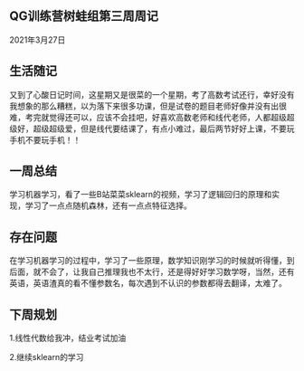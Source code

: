 ## QG训练营树蛙组第三周周记

2021年3月27日

## 生活随记

​        又到了心酸日记时间，这星期又是很菜的一个星期，考了高数考试还行，幸好没有我想象的那么糟糕，以为落下来很多功课，但是试卷的题目老师好像并没有出很难，考完就觉得还可以，应该不会挂吧，好喜欢高数老师和线代老师，人都超级超级好，超级超级爱，但是线代要结课了，有点小难过，最后两节好好上课，不要玩手机不要玩手机！！

## 一周总结

​         学习机器学习，看了一些B站菜菜sklearn的视频，学习了逻辑回归的原理和实现，学习了一点点随机森林，还有一点点特征选择。

## 存在问题

​         在学习机器学习的过程中，学习了一些原理，数学知识刚学习的时候就听得懂，到后面，就不会了，让我自己推理我也不太行，还是得好好学习数学呀，当然，还有英语，英语渣真的看不懂参数名，每次遇到不认识的参数都得去翻译，太难了。

  

## 下周规划

1.线性代数给我冲，结业考试加油

2.继续sklearn的学习

